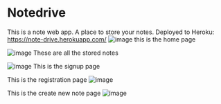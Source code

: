 # Notedrive
This is a note web app. A place to store your notes.
Deployed to Heroku: https://note-drive.herokuapp.com/
![image](https://user-images.githubusercontent.com/61490258/156618183-adf9ca46-159c-4f85-a622-b39a6854a766.png)
this is the home page

![image](https://user-images.githubusercontent.com/61490258/156619565-7fedb382-8d8a-4e14-b523-8d20608362b8.png)
These are all the stored notes

![image](https://user-images.githubusercontent.com/61490258/156619933-8bfb203d-ba77-4ddc-bde9-bad158c79fd0.png)
This is the signup page

This is the registration page
![image](https://user-images.githubusercontent.com/61490258/156620284-3f6cd5e9-d272-4fb2-933e-69e609ece26e.png)

This is the create new note page
![image](https://user-images.githubusercontent.com/61490258/156620507-9ef77331-1dbc-4b21-881d-35b6576c600c.png)
